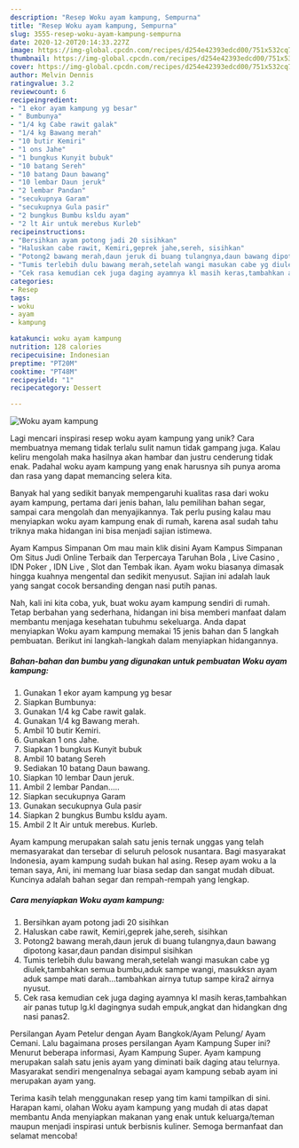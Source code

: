 ```yaml
---
description: "Resep Woku ayam kampung, Sempurna"
title: "Resep Woku ayam kampung, Sempurna"
slug: 3555-resep-woku-ayam-kampung-sempurna
date: 2020-12-20T20:14:33.227Z
image: https://img-global.cpcdn.com/recipes/d254e42393edcd00/751x532cq70/woku-ayam-kampung-foto-resep-utama.jpg
thumbnail: https://img-global.cpcdn.com/recipes/d254e42393edcd00/751x532cq70/woku-ayam-kampung-foto-resep-utama.jpg
cover: https://img-global.cpcdn.com/recipes/d254e42393edcd00/751x532cq70/woku-ayam-kampung-foto-resep-utama.jpg
author: Melvin Dennis
ratingvalue: 3.2
reviewcount: 6
recipeingredient:
- "1 ekor ayam kampung yg besar"
- " Bumbunya"
- "1/4 kg Cabe rawit galak"
- "1/4 kg Bawang merah"
- "10 butir Kemiri"
- "1 ons Jahe"
- "1 bungkus Kunyit bubuk"
- "10 batang Sereh"
- "10 batang Daun bawang"
- "10 lembar Daun jeruk"
- "2 lembar Pandan"
- "secukupnya Garam"
- "secukupnya Gula pasir"
- "2 bungkus Bumbu ksldu ayam"
- "2 lt Air untuk merebus Kurleb"
recipeinstructions:
- "Bersihkan ayam potong jadi 20 sisihkan"
- "Haluskan cabe rawit, Kemiri,geprek jahe,sereh, sisihkan"
- "Potong2 bawang merah,daun jeruk di buang tulangnya,daun bawang dipotong kasar,daun pandan disimpul sisihkan"
- "Tumis terlebih dulu bawang merah,setelah wangi masukan cabe yg diulek,tambahkan semua bumbu,aduk sampe wangi, masukksn ayam aduk sampe mati darah...tambahkan airnya tutup sampe kira2 airnya nyusut."
- "Cek rasa kemudian cek juga daging ayamnya kl masih keras,tambahkan air panas tutup lg.kl dagingnya sudah empuk,angkat dan hidangkan dng nasi panas2."
categories:
- Resep
tags:
- woku
- ayam
- kampung

katakunci: woku ayam kampung 
nutrition: 128 calories
recipecuisine: Indonesian
preptime: "PT20M"
cooktime: "PT48M"
recipeyield: "1"
recipecategory: Dessert

---
```



![Woku ayam kampung](https://img-global.cpcdn.com/recipes/d254e42393edcd00/751x532cq70/woku-ayam-kampung-foto-resep-utama.jpg)

Lagi mencari inspirasi resep woku ayam kampung yang unik? Cara membuatnya memang tidak terlalu sulit namun tidak gampang juga. Kalau keliru mengolah maka hasilnya akan hambar dan justru cenderung tidak enak. Padahal woku ayam kampung yang enak harusnya sih punya aroma dan rasa yang dapat memancing selera kita.

Banyak hal yang sedikit banyak mempengaruhi kualitas rasa dari woku ayam kampung, pertama dari jenis bahan, lalu pemilihan bahan segar, sampai cara mengolah dan menyajikannya. Tak perlu pusing kalau mau menyiapkan woku ayam kampung enak di rumah, karena asal sudah tahu triknya maka hidangan ini bisa menjadi sajian istimewa.

Ayam Kampus Simpanan Om mau main klik disini Ayam Kampus Simpanan Om Situs Judi Online Terbaik dan Terpercaya Taruhan Bola , Live Casino , IDN Poker , IDN Live , Slot dan Tembak ikan. Ayam woku biasanya dimasak hingga kuahnya mengental dan sedikit menyusut. Sajian ini adalah lauk yang sangat cocok bersanding dengan nasi putih panas.


Nah, kali ini kita coba, yuk, buat woku ayam kampung sendiri di rumah. Tetap berbahan yang sederhana, hidangan ini bisa memberi manfaat dalam membantu menjaga kesehatan tubuhmu sekeluarga. Anda dapat menyiapkan Woku ayam kampung memakai 15 jenis bahan dan 5 langkah pembuatan. Berikut ini langkah-langkah dalam menyiapkan hidangannya.

<!--inarticleads1-->

##### Bahan-bahan dan bumbu yang digunakan untuk pembuatan Woku ayam kampung:

1. Gunakan 1 ekor ayam kampung yg besar
1. Siapkan  Bumbunya:
1. Gunakan 1/4 kg Cabe rawit galak.
1. Gunakan 1/4 kg Bawang merah.
1. Ambil 10 butir Kemiri.
1. Gunakan 1 ons Jahe.
1. Siapkan 1 bungkus Kunyit bubuk
1. Ambil 10 batang Sereh
1. Sediakan 10 batang Daun bawang.
1. Siapkan 10 lembar Daun jeruk.
1. Ambil 2 lembar Pandan.....
1. Siapkan secukupnya Garam
1. Gunakan secukupnya Gula pasir
1. Siapkan 2 bungkus Bumbu ksldu ayam.
1. Ambil 2 lt Air untuk merebus. Kurleb.


Ayam kampung merupakan salah satu jenis ternak unggas yang telah memasyarakat dan tersebar di seluruh pelosok nusantara. Bagi masyarakat Indonesia, ayam kampung sudah bukan hal asing. Resep ayam woku a la teman saya, Ani, ini memang luar biasa sedap dan sangat mudah dibuat. Kuncinya adalah bahan segar dan rempah-rempah yang lengkap. 

<!--inarticleads2-->

##### Cara menyiapkan Woku ayam kampung:

1. Bersihkan ayam potong jadi 20 sisihkan
1. Haluskan cabe rawit, Kemiri,geprek jahe,sereh, sisihkan
1. Potong2 bawang merah,daun jeruk di buang tulangnya,daun bawang dipotong kasar,daun pandan disimpul sisihkan
1. Tumis terlebih dulu bawang merah,setelah wangi masukan cabe yg diulek,tambahkan semua bumbu,aduk sampe wangi, masukksn ayam aduk sampe mati darah...tambahkan airnya tutup sampe kira2 airnya nyusut.
1. Cek rasa kemudian cek juga daging ayamnya kl masih keras,tambahkan air panas tutup lg.kl dagingnya sudah empuk,angkat dan hidangkan dng nasi panas2.


Persilangan Ayam Petelur dengan Ayam Bangkok/Ayam Pelung/ Ayam Cemani. Lalu bagaimana proses persilangan Ayam Kampung Super ini? Menurut beberapa informasi, Ayam Kampung Super. Ayam kampung merupakan salah satu jenis ayam yang diminati baik daging atau telurnya. Masyarakat sendiri mengenalnya sebagai ayam kampung sebab ayam ini merupakan ayam yang. 

Terima kasih telah menggunakan resep yang tim kami tampilkan di sini. Harapan kami, olahan Woku ayam kampung yang mudah di atas dapat membantu Anda menyiapkan makanan yang enak untuk keluarga/teman maupun menjadi inspirasi untuk berbisnis kuliner. Semoga bermanfaat dan selamat mencoba!
